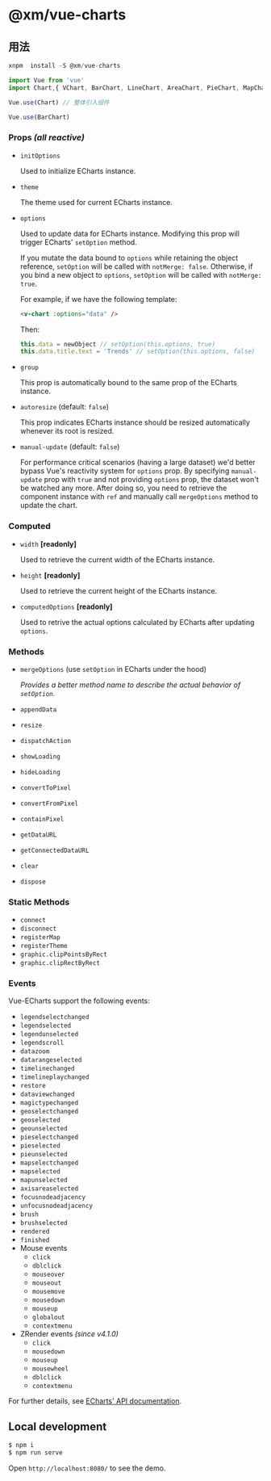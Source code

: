 # @xm/vue-charts

## 用法


```javascript
xnpm  install -S @xm/vue-charts

import Vue from 'vue'
import Chart,{ VChart, BarChart, LineChart, AreaChart, PieChart, MapChart, registerTheme, registerMap } from '@xm/vue-charts'

Vue.use(Chart) // 整体引入组件

Vue.use(BarChart)

```

### Props _(all reactive)_

- `initOptions`

  Used to initialize ECharts instance.

- `theme`

  The theme used for current ECharts instance.

- `options`

  Used to update data for ECharts instance. Modifying this prop will trigger ECharts' `setOption` method.

  If you mutate the data bound to `options` while retaining the object reference, `setOption` will be called with `notMerge: false`. Otherwise, if you bind a new object to `options`, `setOption` will be called with `notMerge: true`.

  For example, if we have the following template:

  ```html
  <v-chart :options="data" />
  ```

  Then:

  ```js
  this.data = newObject // setOption(this.options, true)
  this.data.title.text = 'Trends' // setOption(this.options, false)
  ```

- `group`

  This prop is automatically bound to the same prop of the ECharts instance.

- `autoresize` (default: `false`)

  This prop indicates ECharts instance should be resized automatically whenever its root is resized.

- `manual-update` (default: `false`)

  For performance critical scenarios (having a large dataset) we'd better bypass Vue's reactivity system for `options` prop. By specifying `manual-update` prop with `true` and not providing `options` prop, the dataset won't be watched any more. After doing so, you need to retrieve the component instance with `ref` and manually call `mergeOptions` method to update the chart.

### Computed

- `width` **[readonly]**

  Used to retrieve the current width of the ECharts instance.

- `height` **[readonly]**

  Used to retrieve the current height of the ECharts instance.

- `computedOptions` **[readonly]**

  Used to retrive the actual options calculated by ECharts after updating `options`.

### Methods

- `mergeOptions` (use `setOption` in ECharts under the hood)

  _Provides a better method name to describe the actual behavior of `setOption`._

- `appendData`
- `resize`
- `dispatchAction`
- `showLoading`
- `hideLoading`
- `convertToPixel`
- `convertFromPixel`
- `containPixel`
- `getDataURL`
- `getConnectedDataURL`
- `clear`
- `dispose`

### Static Methods

- `connect`
- `disconnect`
- `registerMap`
- `registerTheme`
- `graphic.clipPointsByRect`
- `graphic.clipRectByRect`

### Events

Vue-ECharts support the following events:

- `legendselectchanged`
- `legendselected`
- `legendunselected`
- `legendscroll`
- `datazoom`
- `datarangeselected`
- `timelinechanged`
- `timelineplaychanged`
- `restore`
- `dataviewchanged`
- `magictypechanged`
- `geoselectchanged`
- `geoselected`
- `geounselected`
- `pieselectchanged`
- `pieselected`
- `pieunselected`
- `mapselectchanged`
- `mapselected`
- `mapunselected`
- `axisareaselected`
- `focusnodeadjacency`
- `unfocusnodeadjacency`
- `brush`
- `brushselected`
- `rendered`
- `finished`
- Mouse events
  - `click`
  - `dblclick`
  - `mouseover`
  - `mouseout`
  - `mousemove`
  - `mousedown`
  - `mouseup`
  - `globalout`
  - `contextmenu`
- ZRender events _(since v4.1.0)_
  - `click`
  - `mousedown`
  - `mouseup`
  - `mousewheel`
  - `dblclick`
  - `contextmenu`

For further details, see [ECharts' API documentation](https://echarts.apache.org/en/api.html).

## Local development

```bash
$ npm i
$ npm run serve
```

Open `http://localhost:8080/` to see the demo.

